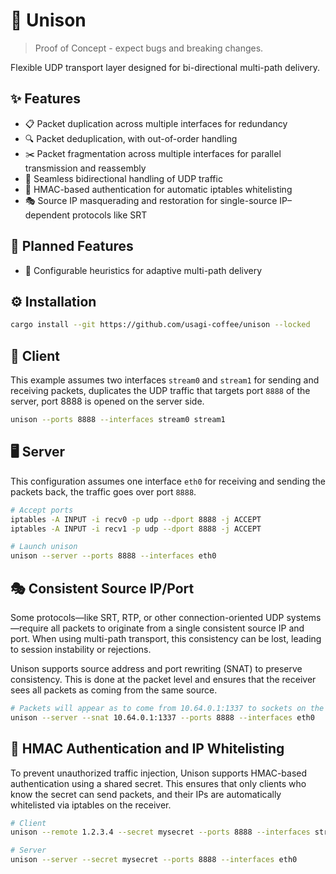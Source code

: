 # 🔗 Unison

> Proof of Concept - expect bugs and breaking changes.

Flexible UDP transport layer designed for bi-directional multi-path delivery.

## ✨ Features

- 📋 Packet duplication across multiple interfaces for redundancy
- 🔍 Packet deduplication, with out-of-order handling
- ✂️ Packet fragmentation across multiple interfaces for parallel transmission and reassembly
- 🔁 Seamless bidirectional handling of UDP traffic
- 🔐 HMAC-based authentication for automatic iptables whitelisting
- 🎭 Source IP masquerading and restoration for single-source IP–dependent protocols like SRT

## 🚧 Planned Features

- 🧠 Configurable heuristics for adaptive multi-path delivery

## ⚙️ Installation

```bash
cargo install --git https://github.com/usagi-coffee/unison --locked
```

## 📡 Client

This example assumes two interfaces `stream0` and `stream1` for sending and receiving packets, duplicates the UDP traffic that targets port `8888` of the server, port 8888 is opened on the server side.

```bash
unison --ports 8888 --interfaces stream0 stream1
```

## 🖥️ Server

This configuration assumes one interface `eth0` for receiving and sending the packets back, the traffic goes over port `8888`.

```bash
# Accept ports
iptables -A INPUT -i recv0 -p udp --dport 8888 -j ACCEPT
iptables -A INPUT -i recv1 -p udp --dport 8888 -j ACCEPT

# Launch unison
unison --server --ports 8888 --interfaces eth0
```

## 🎭 Consistent Source IP/Port

Some protocols—like SRT, RTP, or other connection-oriented UDP systems—require all packets to originate from a single consistent source IP and port. When using multi-path transport, this consistency can be lost, leading to session instability or rejections.

Unison supports source address and port rewriting (SNAT) to preserve consistency. This is done at the packet level and ensures that the receiver sees all packets as coming from the same source.

```bash
# Packets will appear as to come from 10.64.0.1:1337 to sockets on the server
unison --server --snat 10.64.0.1:1337 --ports 8888 --interfaces eth0
```

## 🔐 HMAC Authentication and IP Whitelisting

To prevent unauthorized traffic injection, Unison supports HMAC-based authentication using a shared secret. This ensures that only clients who know the secret can send packets, and their IPs are automatically whitelisted via iptables on the receiver.

```bash
# Client
unison --remote 1.2.3.4 --secret mysecret --ports 8888 --interfaces stream0 stream1

# Server
unison --server --secret mysecret --ports 8888 --interfaces eth0
```
